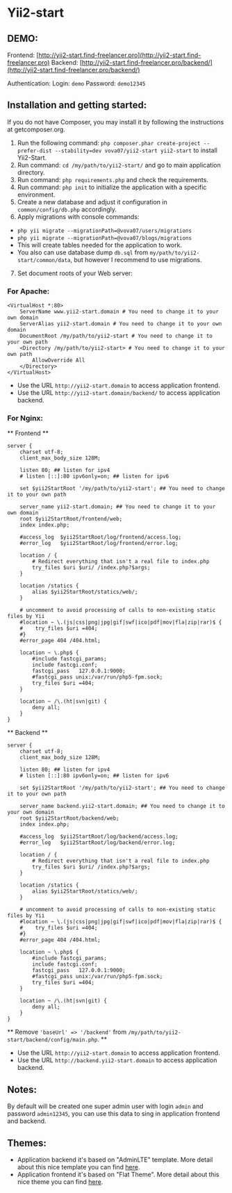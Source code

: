 Yii2-start
==========

DEMO:
-----

Frontend: [http://yii2-start.find-freelancer.pro](http://yii2-start.find-freelancer.pro)
Backend: [http://yii2-start.find-freelancer.pro/backend/](http://yii2-start.find-freelancer.pro/backend/)

Authentication:
Login: `demo`
Password: `demo12345`

Installation and getting started:
---------------------------------

If you do not have Composer, you may install it by following the instructions at getcomposer.org.

1. Run the following command: `php composer.phar create-project --prefer-dist --stability=dev vova07/yii2-start yii2-start` to install Yii2-Start.
2. Run command: `cd /my/path/to/yii2-start/` and go to main application directory.
3. Run command: `php requirements.php` and check the requirements.
4. Run command: `php init` to initialize the application with a specific environment.
5. Create a new database and adjust it configuration in `common/config/db.php` accordingly.
6. Apply migrations with console commands:
- `php yii migrate --migrationPath=@vova07/users/migrations`
- `php yii migrate --migrationPath=@vova07/blogs/migrations`
- This will create tables needed for the application to work.
- You also can use database dump `db.sql` from `my/path/to/yii2-start/common/data`, but however I recommend to use migrations.
7. Set document roots of your Web server:

### For Apache: ###

```
<VirtualHost *:80>
	ServerName www.yii2-start.domain # You need to change it to your own domain
	ServerAlias yii2-start.domain # You need to change it to your own domain
	DocumentRoot /my/path/to/yii2-start # You need to change it to your own path
	<Directory /my/path/to/yii2-start> # You need to change it to your own path
		AllowOverride All
	</Directory>
</VirtualHost>
```

- Use the URL `http://yii2-start.domain` to access application frontend.
- Use the URL `http://yii2-start.domain/backend/` to access application backend.

### For Nginx: ###

** Frontend **

```
server {
    charset utf-8;
    client_max_body_size 128M;

    listen 80; ## listen for ipv4
    # listen [::]:80 ipv6only=on; ## listen for ipv6

    set $yii2StartRoot '/my/path/to/yii2-start'; ## You need to change it to your own path

    server_name yii2-start.domain; ## You need to change it to your own domain
    root $yii2StartRoot/frontend/web;
    index index.php;

    #access_log  $yii2StartRoot/log/frontend/access.log;
    #error_log   $yii2StartRoot/log/frontend/error.log;

    location / {
        # Redirect everything that isn't a real file to index.php
        try_files $uri $uri/ /index.php?$args;
    }

    location /statics {
        alias $yii2StartRoot/statics/web/;
    }

    # uncomment to avoid processing of calls to non-existing static files by Yii
    #location ~ \.(js|css|png|jpg|gif|swf|ico|pdf|mov|fla|zip|rar)$ {
    #    try_files $uri =404;
    #}
    #error_page 404 /404.html;

    location ~ \.php$ {
        #include fastcgi_params;
        include fastcgi.conf;
        fastcgi_pass   127.0.0.1:9000;
        #fastcgi_pass unix:/var/run/php5-fpm.sock;
        try_files $uri =404;
    }

    location ~ /\.(ht|svn|git) {
        deny all;
    }
}
```

** Backend **

```
server {
    charset utf-8;
    client_max_body_size 128M;

    listen 80; ## listen for ipv4
    # listen [::]:80 ipv6only=on; ## listen for ipv6

    set $yii2StartRoot '/my/path/to/yii2-start'; ## You need to change it to your own path

    server_name backend.yii2-start.domain; ## You need to change it to your own domain
    root $yii2StartRoot/backend/web;
    index index.php;

    #access_log  $yii2StartRoot/log/backend/access.log;
    #error_log   $yii2StartRoot/log/backend/error.log;

    location / {
        # Redirect everything that isn't a real file to index.php
        try_files $uri $uri/ /index.php?$args;
    }

    location /statics {
        alias $yii2StartRoot/statics/web/;
    }

    # uncomment to avoid processing of calls to non-existing static files by Yii
    #location ~ \.(js|css|png|jpg|gif|swf|ico|pdf|mov|fla|zip|rar)$ {
    #    try_files $uri =404;
    #}
    #error_page 404 /404.html;

    location ~ \.php$ {
        #include fastcgi_params;
        include fastcgi.conf;
        fastcgi_pass   127.0.0.1:9000;
        #fastcgi_pass unix:/var/run/php5-fpm.sock;
        try_files $uri =404;
    }

    location ~ /\.(ht|svn|git) {
        deny all;
    }
}
```

** Remove `'baseUrl' => '/backend'` from `/my/path/to/yii2-start/backend/config/main.php`. **

- Use the URL `http://yii2-start.domain` to access application frontend.
- Use the URL `http://backend.yii2-start.domain` to access application backend.

Notes:
------

By default will be created one super admin user with login `admin` and password `admin12345`, you can use this data to sing in application frontend and backend.

Themes:
-------
- Application backend it's based on "AdminLTE" template. More detail about this nice template you can find [here](http://www.bootstrapstage.com/admin-lte/).
- Application frontend it's based on "Flat Theme". More detail about this nice theme you can find [here](http://shapebootstrap.net/item/flat-theme-free-responsive-multipurpose-site-template/).